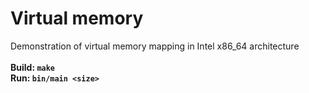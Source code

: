 # Virtual memory
Demonstration of virtual memory mapping in Intel x86_64 architecture<br><br>
**Build: `make`<br>
Run: `bin/main <size>`**<br>